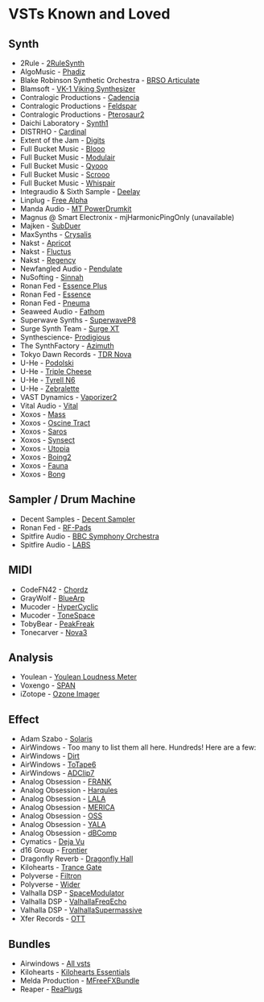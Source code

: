 # VSTs Known and Loved

## Synth

* 2Rule - [2RuleSynth](https://akyuz5.wixsite.com/mysite/2rulesynth)
* AlgoMusic - [Phadiz](https://plugins4free.com/plugin/431/)
* Blake Robinson Synthetic Orchestra - [BRSO Articulate](http://www.syntheticorchestra.com/tools/articulate/)
* Blamsoft - [VK-1 Viking Synthesizer](https://blamsoft.com/vst/vk-1-viking-synthesizer/)
* Contralogic Productions - [Cadencia](https://www.contralogic.com/vst-plugins/cadencia/)
* Contralogic Productions - [Feldspar](https://www.contralogic.com/vst-plugins/feldspar/)
* Contralogic Productions - [Pterosaur2](https://www.contralogic.com/vst-plugins/pterosaur/)
* Daichi Laboratory - [Synth1](https://daichilab.sakura.ne.jp/softsynth/index.html)
* DISTRHO - [Cardinal](https://cardinal.kx.studio)
* Extent of the Jam - [Digits](http://www.extentofthejam.com)
* Full Bucket Music - [Blooo](http://music.fullbucket.de/blooo.html)
* Full Bucket Music - [Modulair](http://music.fullbucket.de/modulair.html)
* Full Bucket Music - [Qyooo](http://music.fullbucket.de/qyooo.html)
* Full Bucket Music - [Scrooo](http://music.fullbucket.de/scrooo.html)
* Full Bucket Music - [Whispair](http://music.fullbucket.de/whispair.html)
* Integraudio & Sixth Sample - [Deelay](https://sixthsample.com/deelay/)
* Linplug - [Free Alpha](https://plugins4free.com/plugin/2290/)
* Manda Audio - [MT PowerDrumkit](https://www.powerdrumkit.com/)
* Magnus @ Smart Electronix - mjHarmonicPingOnly (unavailable)
* Majken - [SubDuer](https://plugins4free.com/plugin/428/)
* MaxSynths - [Crysalis](https://plugins4free.com/plugin/2378/)
* Nakst - [Apricot](https://nakst.gitlab.io/apricot/)
* Nakst - [Fluctus](https://nakst.gitlab.io/fluctus/)
* Nakst - [Regency](https://nakst.gitlab.io/regency/)
* Newfangled Audio - [Pendulate](https://www.eventideaudio.com/plug-ins/pendulate/)
* NuSofting - [Sinnah](https://nusofting.com/plugins/sinnah)
* Ronan Fed - [Essence Plus](https://plugins4free.com/plugin/3912/)
* Ronan Fed - [Essence](https://plugins4free.com/plugin/3811/)
* Ronan Fed - [Pneuma](https://plugins4free.com/plugin/3807/)
* Seaweed Audio - [Fathom](https://www.fathomsynth.com)
* Superwave Synths - [SuperwaveP8](https://plugins4free.com/plugin/244/)
* Surge Synth Team - [Surge XT](https://surge-synthesizer.github.io)
* Synthescience- [Prodigious](https://plugins4free.com/plugin/1328/)
* The SynthFactory - [Azimuth](https://thesynthfactory.com/azimuth/)
* Tokyo Dawn Records - [TDR Nova](https://www.tokyodawn.net/tdr-nova/)
* U-He - [Podolski](https://u-he.com/products/podolski/)
* U-He - [Triple Cheese](https://u-he.com/products/triplecheese/)
* U-He - [Tyrell N6](https://u-he.com/products/tyrelln6/)
* U-He - [Zebralette](https://u-he.com/products/zebralette/)
* VAST Dynamics - [Vaporizer2](https://www.vast-dynamics.com/?q=Vaporizer2)
* Vital Audio - [Vital](https://vital.audio)
* Xoxos - [Mass](https://plugins4free.com/plugin/1265/)
* Xoxos - [Oscine Tract](https://plugins4free.com/plugin/1251/)
* Xoxos - [Saros](https://plugins4free.com/plugin/179/)
* Xoxos - [Synsect](https://plugins4free.com/plugin/321/)
* Xoxos - [Utopia](https://plugins4free.com/plugin/180/)
* Xoxos - [Boing2](https://plugins4free.com/plugin/317/)
* Xoxos - [Fauna](https://plugins4free.com/plugin/1248/)
* Xoxos - [Bong](https://plugins4free.com/plugin/3015/)

## Sampler / Drum Machine

* Decent Samples - [Decent Sampler](https://www.decentsamples.com/product/decent-sampler-plugin/)
* Ronan Fed - [RF-Pads](https://plugins4free.com/plugin/3894/)
* Spitfire Audio - [BBC Symphony Orchestra](https://www.spitfireaudio.com/bbc-symphony-orchestra-discover)
* Spitfire Audio - [LABS](https://labs.spitfireaudio.com/)

## MIDI

* CodeFN42 - [Chordz](https://codefn42.com/chordz/index.html)
* GrayWolf - [BlueArp](https://omg-instruments.com/wp/?page_id=46)
* Mucoder - [HyperCyclic](https://www.mucoder.net/en/hypercyclic)
* Mucoder - [ToneSpace](https://www.mucoder.net/en/tonespace/)
* TobyBear - [PeakFreak](https://plugins4free.com/plugin/1565/)
* Tonecarver - [Nova3](https://tonecarver.wordpress.com/nova3-generative-sequencer-vst/)

## Analysis

* Youlean - [Youlean Loudness Meter](https://youlean.co/youlean-loudness-meter/)
* Voxengo - [SPAN](https://www.voxengo.com/product/span/)
* iZotope - [Ozone Imager](https://www.izotope.com/en/products/ozone-imager.html)


## Effect

* Adam Szabo - [Solaris](https://www.adamszabo.com/vstplugins/solaris/)
* AirWindows - Too many to list them all here. Hundreds! Here are a few:
* AirWindows - [Dirt](https://www.airwindows.com/dirt/)
* AirWindows - [ToTape6](https://www.airwindows.com/totape6/)
* AirWindows - [ADClip7](https://www.airwindows.com/adclip-7/)
* Analog Obsession - [FRANK](https://www.patreon.com/posts/f-bundle-83415951)
* Analog Obsession - [Harqules](https://www.patreon.com/posts/34306427)
* Analog Obsession - [LALA](https://www.patreon.com/posts/lala-36128829)
* Analog Obsession - [MERICA](https://www.patreon.com/posts/55358141)
* Analog Obsession - [OSS](https://www.patreon.com/posts/oss-34292591)
* Analog Obsession - [YALA](https://www.patreon.com/posts/yala-34323384)
* Analog Obsession - [dBComp](https://www.patreon.com/posts/dbcomp-56933944)
* Cymatics - [Deja Vu](https://cymatics.fm/products/deja-vu-plugin)
* d16 Group - [Frontier](https://d16.pl/frontier)
* Dragonfly Reverb - [Dragonfly Hall](https://michaelwillis.github.io/dragonfly-reverb/)
* Kilohearts - [Trance Gate](https://kilohearts.com/products/trance_gate)
* Polyverse - [Filtron](https://polyversemusic.com/products/filtron/)
* Polyverse - [Wider](https://polyversemusic.com/products/wider/)
* Valhalla DSP - [SpaceModulator](https://valhalladsp.com/shop/modulation/valhalla-space-modulator/)
* Valhalla DSP - [ValhallaFreqEcho](https://valhalladsp.com/shop/delay/valhalla-freq-echo/)
* Valhalla DSP - [ValhallaSupermassive](https://valhalladsp.com/shop/reverb/valhalla-supermassive/)
* Xfer Records - [OTT](https://xferrecords.com/freeware)

## Bundles

* Airwindows - [All vsts](https://www.airwindows.com/vsts/)
* Kilohearts - [Kilohearts Essentials](https://kilohearts.com/products/kilohearts_essentials)
* Melda Production - [MFreeFXBundle](https://www.meldaproduction.com/MFreeFXBundle)
* Reaper - [ReaPlugs](https://www.reaper.fm/reaplugs/)
